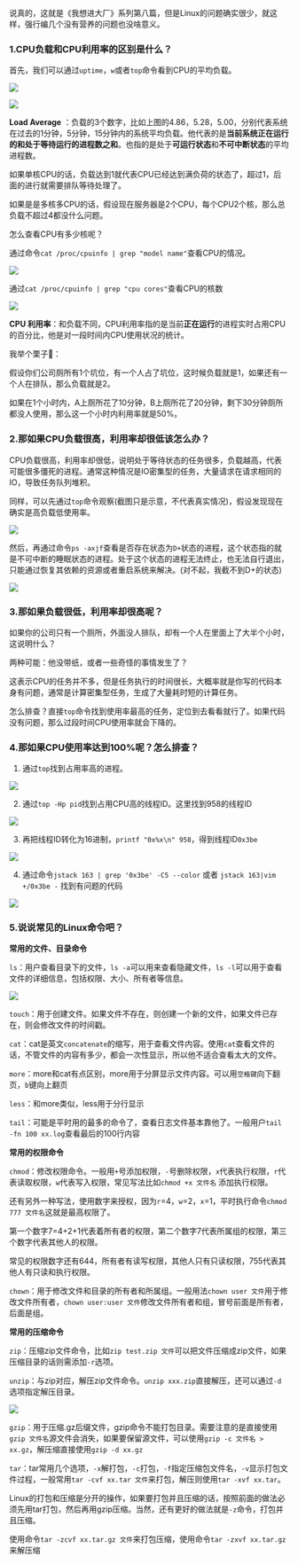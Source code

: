说真的，这就是《我想进大厂》系列第八篇，但是Linux的问题确实很少，就这样，强行编几个没有营养的问题也没啥意义。

### 1.CPU负载和CPU利用率的区别是什么？

首先，我们可以通过`uptime`，`w`或者`top`命令看到CPU的平均负载。

![](https://tva1.sinaimg.cn/large/0081Kckwgy1glcycyltujj30yc0b4jsu.jpg)

![](https://tva1.sinaimg.cn/large/0081Kckwly1glcye7y6ixj31300rgq9x.jpg)

**Load Average** ：负载的3个数字，比如上图的4.86，5.28，5.00，分别代表系统在过去的1分钟，5分钟，15分钟内的系统平均负载。他代表的是**当前系统正在运行的和处于等待运行的进程数之和**。也指的是处于**可运行状态**和**不可中断状态**的平均进程数。

如果单核CPU的话，负载达到1就代表CPU已经达到满负荷的状态了，超过1，后面的进行就需要排队等待处理了。

如果是是多核多CPU的话，假设现在服务器是2个CPU，每个CPU2个核，那么总负载不超过4都没什么问题。

怎么查看CPU有多少核呢？

通过命令`cat /proc/cpuinfo | grep "model name"`查看CPU的情况。

![](https://tva1.sinaimg.cn/large/0081Kckwly1glcyf0ym8yj30w00ca0vv.jpg)

通过`cat /proc/cpuinfo | grep "cpu cores"`查看CPU的核数

![](https://tva1.sinaimg.cn/large/0081Kckwly1glcyfr9zfkj30mo0cagmo.jpg)

**CPU 利用率**：和负载不同，CPU利用率指的是当前**正在运行**的进程实时占用CPU的百分比，他是对一段时间内CPU使用状况的统计。

我举个栗子🌰：

假设你们公司厕所有1个坑位，有一个人占了坑位，这时候负载就是1，如果还有一个人在排队，那么负载就是2。

如果在1个小时内，A上厕所花了10分钟，B上厕所花了20分钟，剩下30分钟厕所都没人使用，那么这一个小时内利用率就是50%。



### 2.那如果CPU负载很高，利用率却很低该怎么办？

CPU负载很高，利用率却很低，说明处于等待状态的任务很多，负载越高，代表可能很多僵死的进程。通常这种情况是IO密集型的任务，大量请求在请求相同的IO，导致任务队列堆积。

同样，可以先通过`top`命令观察(截图只是示意，不代表真实情况)，假设发现现在确实是高负载低使用率。

![](https://tva1.sinaimg.cn/large/0081Kckwly1glcyge7dkpj31300lmafv.jpg)

然后，再通过命令`ps -axjf`查看是否存在状态为`D+`状态的进程，这个状态指的就是不可中断的睡眠状态的进程。处于这个状态的进程无法终止，也无法自行退出，只能通过恢复其依赖的资源或者重启系统来解决。(对不起，我截不到D+的状态)

![](https://tva1.sinaimg.cn/large/0081Kckwly1glcyh7p91aj310o0i4tcg.jpg)



### 3.那如果负载很低，利用率却很高呢？

如果你的公司只有一个厕所，外面没人排队，却有一个人在里面上了大半个小时，这说明什么？

两种可能：他没带纸，或者一些奇怪的事情发生了？

这表示CPU的任务并不多，但是任务执行的时间很长，大概率就是你写的代码本身有问题，通常是计算密集型任务，生成了大量耗时短的计算任务。

怎么排查？直接`top`命令找到使用率最高的任务，定位到去看看就行了。如果代码没有问题，那么过段时间CPU使用率就会下降的。



### 4.那如果CPU使用率达到100%呢？怎么排查？

1. 通过`top`找到占用率高的进程。

![](https://tva1.sinaimg.cn/large/0081Kckwly1glcyi2me90j31300dgdir.jpg)

2. 通过`top -Hp pid`找到占用CPU高的线程ID。这里找到958的线程ID

![](https://tva1.sinaimg.cn/large/0081Kckwly1glcyiw3r0ej31300gyaej.jpg)

3. 再把线程ID转化为16进制，`printf "0x%x\n" 958`，得到线程ID`0x3be`

![](https://tva1.sinaimg.cn/large/0081Kckwly1glcyjilh9pj30eq07m74l.jpg)

4. 通过命令`jstack 163 | grep '0x3be' -C5 --color` 或者 `jstack 163|vim +/0x3be -` 找到有问题的代码

![](https://tva1.sinaimg.cn/large/0081Kckwly1glcyk25joaj31kw0msn2s.jpg)



### 5.说说常见的Linux命令吧？

**常用的文件、目录命令**

`ls`：用户查看目录下的文件，`ls -a`可以用来查看隐藏文件，`ls -l`可以用于查看文件的详细信息，包括权限、大小、所有者等信息。

![](https://tva1.sinaimg.cn/large/0081Kckwly1glcx1jw2k3j30ys0dgq55.jpg)

`touch`：用于创建文件。如果文件不存在，则创建一个新的文件，如果文件已存在，则会修改文件的时间戳。

`cat`：cat是英文`concatenate`的缩写，用于查看文件内容。使用`cat`查看文件的话，不管文件的内容有多少，都会一次性显示，所以他不适合查看太大的文件。

`more`：more和cat有点区别，more用于分屏显示文件内容。可以用`空格键`向下翻页，`b`键向上翻页

`less`：和more类似，less用于分行显示

`tail`：可能是平时用的最多的命令了，查看日志文件基本靠他了。一般用户`tail -fn 100 xx.log`查看最后的100行内容

**常用的权限命令**

`chmod`：修改权限命令。一般用`+`号添加权限，`-`号删除权限，`x`代表执行权限，`r`代表读取权限，`w`代表写入权限，常见写法比如`chmod +x 文件名` 添加执行权限。

还有另外一种写法，使用数字来授权，因为`r`=4，`w`=2，`x`=1，平时执行命令`chmod 777 文件名`这就是最高权限了。

第一个数字7=4+2+1代表着所有者的权限，第二个数字7代表所属组的权限，第三个数字代表其他人的权限。

常见的权限数字还有644，所有者有读写权限，其他人只有只读权限，755代表其他人有只读和执行权限。

`chown`：用于修改文件和目录的所有者和所属组。一般用法`chown user 文件`用于修改文件所有者，`chown user:user 文件`修改文件所有者和组，冒号前面是所有者，后面是组。

**常用的压缩命令**

`zip`：压缩zip文件命令，比如`zip test.zip 文件`可以把文件压缩成zip文件，如果压缩目录的话则需添加`-r`选项。

`unzip`：与zip对应，解压zip文件命令。`unzip xxx.zip`直接解压，还可以通过`-d`选项指定解压目录。

![](https://tva1.sinaimg.cn/large/0081Kckwgy1glcxvu03d7j31eo0b4jt1.jpg)

`gzip`：用于压缩.gz后缀文件，gzip命令不能打包目录。需要注意的是直接使用`gzip 文件名`源文件会消失，如果要保留源文件，可以使用`gzip -c 文件名 > xx.gz`，解压缩直接使用`gzip -d xx.gz`

`tar`：tar常用几个选项，`-x`解打包，`-c`打包，`-f`指定压缩包文件名，`-v`显示打包文件过程，一般常用`tar -cvf xx.tar 文件`来打包，解压则使用`tar -xvf xx.tar`。

Linux的打包和压缩是分开的操作，如果要打包并且压缩的话，按照前面的做法必须先用tar打包，然后再用gzip压缩。当然，还有更好的做法就是`-z`命令，打包并且压缩。

使用命令`tar -zcvf xx.tar.gz 文件`来打包压缩，使用命令`tar -zxvf xx.tar.gz`来解压缩



